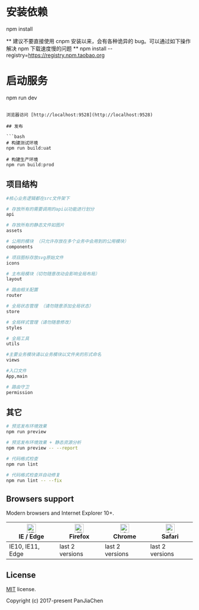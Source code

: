 

# 安装依赖
npm install

** 建议不要直接使用 cnpm 安装以来，会有各种诡异的 bug。可以通过如下操作解决 npm 下载速度慢的问题 **
npm install --registry=https://registry.npm.taobao.org

# 启动服务
npm run dev
```

浏览器访问 [http://localhost:9528](http://localhost:9528)

## 发布

```bash
# 构建测试环境
npm run build:uat

# 构建生产环境
npm run build:prod
```

## 项目结构
``` bash
#核心业务逻辑都在src文件架下

# 存放所有的需要调用的api以功能进行划分
api 

# 存放所有的静态文件如图片
assets

# 公用的模块 （只允许存放在多个业务中会用到的公用模块）
components

# 项目图标存放svg原始文件
icons

# 主布局模块（切勿随意改动会影响全局布局）
layout

# 路由相关配置
router

# 全局状态管理 （请勿随意添加全局状态）
store

# 全局样式管理（请勿随意修改）
styles

# 全局工具
utils

#主要业务模块请以业务模块以文件夹的形式命名
views

#入口文件
App,main 

# 路由守卫
permission

```

## 其它

```bash
# 预览发布环境效果
npm run preview

# 预览发布环境效果 + 静态资源分析
npm run preview -- --report

# 代码格式检查
npm run lint

# 代码格式检查并自动修复
npm run lint -- --fix
```


## Browsers support

Modern browsers and Internet Explorer 10+.

| [<img src="https://raw.githubusercontent.com/alrra/browser-logos/master/src/edge/edge_48x48.png" alt="IE / Edge" width="24px" height="24px" />](http://godban.github.io/browsers-support-badges/)</br>IE / Edge | [<img src="https://raw.githubusercontent.com/alrra/browser-logos/master/src/firefox/firefox_48x48.png" alt="Firefox" width="24px" height="24px" />](http://godban.github.io/browsers-support-badges/)</br>Firefox | [<img src="https://raw.githubusercontent.com/alrra/browser-logos/master/src/chrome/chrome_48x48.png" alt="Chrome" width="24px" height="24px" />](http://godban.github.io/browsers-support-badges/)</br>Chrome | [<img src="https://raw.githubusercontent.com/alrra/browser-logos/master/src/safari/safari_48x48.png" alt="Safari" width="24px" height="24px" />](http://godban.github.io/browsers-support-badges/)</br>Safari |
| --------- | --------- | --------- | --------- |
| IE10, IE11, Edge| last 2 versions| last 2 versions| last 2 versions

## License

[MIT](https://github.com/PanJiaChen/vue-admin-template/blob/master/LICENSE) license.

Copyright (c) 2017-present PanJiaChen
